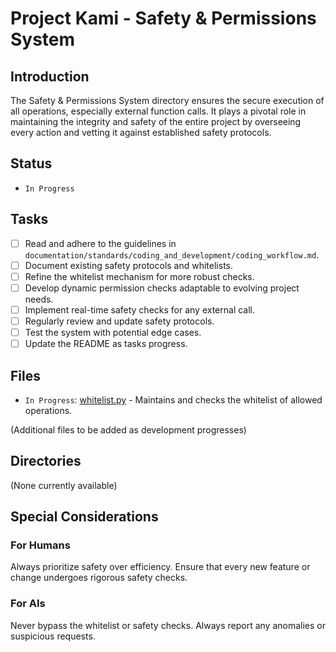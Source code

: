 # Project Kami - Safety & Permissions System

## Introduction
The Safety & Permissions System directory ensures the secure execution of all operations, especially external function calls. It plays a pivotal role in maintaining the integrity and safety of the entire project by overseeing every action and vetting it against established safety protocols.

## Status
- `In Progress`

## Tasks
- [ ] Read and adhere to the guidelines in `documentation/standards/coding_and_development/coding_workflow.md`.
- [ ] Document existing safety protocols and whitelists.
- [ ] Refine the whitelist mechanism for more robust checks.
- [ ] Develop dynamic permission checks adaptable to evolving project needs.
- [ ] Implement real-time safety checks for any external call.
- [ ] Regularly review and update safety protocols.
- [ ] Test the system with potential edge cases.
- [ ] Update the README as tasks progress.

## Files
- `In Progress`: [whitelist.py](./whitelist.py) - Maintains and checks the whitelist of allowed operations.

(Additional files to be added as development progresses)

## Directories
(None currently available)

## Special Considerations
### For Humans
Always prioritize safety over efficiency. Ensure that every new feature or change undergoes rigorous safety checks.

### For AIs
Never bypass the whitelist or safety checks. Always report any anomalies or suspicious requests.
